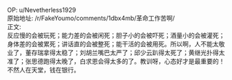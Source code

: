 
OP: u/Nevetherless1929  
原始地址: /r/FakeYoumo/comments/1dbx4mb/革命工作苦啊/  
正文:  
反应慢的会被玩死；能力差的会被闲死；胆子小的会被吓死；酒量小的会被灌死；身体差的会被累死；讲话直的会被整死；能干活的会被用死。所以啊，人不能太敬业了，董存瑞拿得太稳了；刘胡兰嘴巴太严了；邱少云趴得太死了；黄继光扑得太准了；张思德跑得太晚了，白求恩会得太多的了。教训呀，心态好才是最重要的！不然人在天堂，钱在银行。

